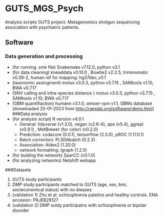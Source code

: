 # GUTS_MGS_Psych
Analysis scripts GUTS project. Metagenomics shotgun sequencing association with psychiatric patients.

## Software  
### Data generation and processing  
* (for running .smk file) Snakemake v7.12.0, python v3.1
* (for data cleaning) kneaddata v0.10.0 , Bowtie2 v2.2.5, trimmomatic v0.39-2, human ref for mapping: hg37dec_v0.1
* (taxonomic assingment) motus v3.0.3, python v3.7.15 , SAMtools v1.10, BWA v0.7.17
* (SNV calling and intra-species distance )  motus v3.0.3, python v3.7.15 , SAMtools v1.10, BWA v0.7.17
* (GBM quantifiaction) humann v3.1.0, omixer-rpm v1.1, GBMs database (donwloaded 25-01-2023 from http://raeslab.org/software/gbms.html)
###Data analysis
* (for analysis script) R version v4.0.1
	* General: tidyverse (v1.3.0), vegan (v2.6-4), ape (v5.4), ggrepl (v0.9.1) , MetBrewer (for color) (v0.2.0)
	* Prediction: codacore (0.0.1), tensorflow (2.5.0), pROC (1.17.0.1) 
	* Batch correction: PLSDAbatch (0.2.3)
	* Association: Aldex2 (1.20.0)
	* network formatting: igraph (1.2.5)
* (for bulding the network) SparCC (v0.1.0)
* (for analyzing networks) Netshift webapp

###Datasets  
1. GUTS study participants
2. DMP study participants matched to GUTS (age, sex, bmi, socieconomical status) with no dieases
3. (validation 1) Zhu et al. schizophrenia pateitns and healthy controls. ENA accesion: PRJEB29127
4. (validation 2) DMP sutdy participatns with schizophrenia or bipolar disorder






